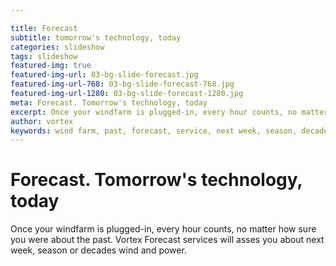 ```yaml
---

title: Forecast
subtitle: tomorrow's technology, today
categories: slideshow
tags: slideshow
featured-img: true
featured-img-url: 03-bg-slide-forecast.jpg
featured-img-url-768: 03-bg-slide-forecast-768.jpg
featured-img-url-1280: 03-bg-slide-forecast-1280.jpg
meta: Forecast. Tomorrow's technology, today
excerpt: Once your windfarm is plugged-in, every hour counts, no matter how sure you were about the past. Vortex Forecast services will asses you about next week, season or decades wind and power.
author: vortex
keywords: wind farm, past, forecast, service, next week, season, decades, wind
---
```


# Forecast. Tomorrow's technology, today

Once your windfarm is plugged-in, every hour counts, no matter how sure you were about the past. Vortex Forecast services will asses you about next week, season or decades wind and power.

